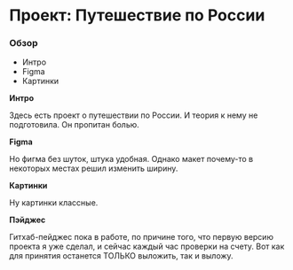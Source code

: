 # Проект: Путешествие по России

### Обзор
* Интро
* Figma
* Картинки

**Интро**

Здесь есть проект о путешествии по России.
И теория к нему не подготовила. Он пропитан болью.

**Figma**

Но фигма без шуток, штука удобная. Однако макет почему-то в некоторых местах решил изменить ширину.

**Картинки**

Ну картинки классные.

**Пэйджес**

Гитхаб-пейджес пока в работе, по причине того, что первую версию проекта я уже сделал, и сейчас каждый час проверки на счету. Вот как для принятия останется ТОЛЬКО выложить, так и выложу.

